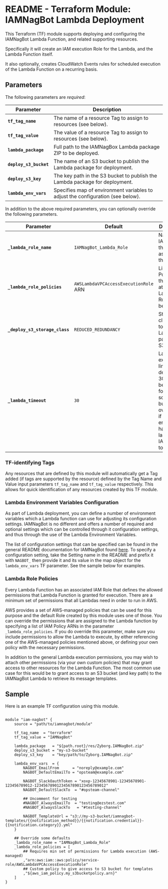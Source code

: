 # README - Terraform Module: IAMNagBot Lambda Deployment

This Terraform (TF) module supports deploying and configuring the IAMNagBot
Lambda Function, and related supporting resources.

Specifically it will create an IAM execution Role for the Lambda, and the
Lambda Function itself.

It also optionally, creates CloudWatch Events rules for scheduled execution
of the Lambda Function on a recurring basis.

## Parameters

The following parameters are _required_:

| Parameter | Description
|-|-|
| **`tf_tag_name`**      | The name of a resource Tag to assign to resources (see below).
| **`tf_tag_value`**     | The value of a resource Tag to assign to resources (see below).
| **`lambda_package`**   | Full path to the IAMNagBox Lambda package ZIP to be deployed.
| **`deploy_s3_bucket`** | The name of an S3 bucket to publish the Lambda package for deployment.
| **`deploy_s3_key`**    | The key path in the S3 bucket to publish the Lambda package for deployment.
| **`lambda_env_vars`**  | Specifies map of environment variables to adjust the configuration (see below).

In addition to the above required parameters, you can optionally override the
following parameters.

| Parameter | Default | Description
|-|-|-|
| **`_lambda_role_name`**        | `IAMNagBot_Lambda_Role`               | Name of IAM Role that will be assigned to the Lambda.
| **`_lambda_role_policies`**    | `AWSLambdaVPCAccessExecutionRole` ARN | List of IAM Policy ARNs that will be attached to Lambda Role (see below).
| **`_deploy_s3_storage_class`** | `REDUCED_REDUNDANCY`                  | Storage class used to store the Lambda package in S3.
| **`_lambda_timeout`**          | `30`                                  | Lambda execution limit.  The default of 30s should be sufficient for most scenarios but can be overridden if your environment has a very large set of IAM Users to process.

### TF-identifying Tags

Any resources that are defined by this module will automatically get
a Tag added (if tags are supported by the resource) defined by the
Tag Name and Value input parameters `tf_tag_name` and `tf_tag_value`
respectively.  This allows for quick identification of any resources
created by this TF module.

### Lambda Environment Variables Configuration

As part of Lambda deployment, you can define a number of environment variables
which a Lambda function can use for adjusting its configuration settings.
IAMNagBot is no different and offers a number of required and optional settings
which can be controlled through it configuration settings, and thus through the
use of the Lambda Environment Variables.

The list of configuration settings that can be specified can be found in the
general README documentation for IAMNagBot found [here](../../../README.md).
To specify a configuration setting, take the Setting name in the README
and prefix it with `NAGBOT_` then provide it and its value in the map object
for the `lambda_env_vars` TF parameter.  See the sample below for examples.

### Lambda Role Policies

Every Lambda Function has an associated IAM Role that defines the allowed
permissions that Lambda Function is granted for execution.  There are a
minimum set of permissions that all Lambdas need in order to run in AWS.

AWS provides a set of AWS-managed policies that can be used for this purpose
and the default Role created by this module uses one of those.  You can
override the permissions that are assigned to the Lambda function by specifying
a list of IAM Policy ARNs in the parameter `_lambda_role_policies`.  If you
do override this parameter, make sure you include permissions to allow the
Lambda to execute, by either referencing one of the AWS-managed policies
mentioned above, or defining your own policy with the necessary permissions.

In addition to the general Lambda execution permissions, you may wish to
attach other permissions (via your own custom policies) that may grant
access to other resources for the Lambda Function.  The most common use
case for this would be to grant access to an S3 bucket (and key path)
to the IAMNagBot Lambda to retrieve its message templates.

## Sample

Here is an example TF configuration using this module.

```hcl

module "iam-nagbot" {
    source = "path/to/iamnagbot/module"

    tf_tag_name  = "terraform"
    tf_tag_value = "IAMNagBot"

    lambda_package   = "${path.root}/res/Zyborg.IAMNagBot.zip"
    deploy_s3_bucket = "my-s3-bucket"
    deploy_s3_key    = "key/path/to/Zyborg.IAMNagBot.zip"

    lambda_env_vars  = {
        NAGBOT_EmailFrom      = "noreply@example.com"
        NAGBOT_DefaultEmailTo = "opsteam@example.com"

        NAGBOT_SlackOauthToken = "xoxp-12345678901-12345678901-123456789012-12345678901234567890123456789012"
        NAGBOT_DefaultSlackTo  = "#opsteam-channel"

        ## Uncomment for testing
        #NAGBOT_AlwaysEmailTo  = "testing@ezstest.com"
        #NAGBOT_AlwaysSlackTo   = "#testing-channel"

        NAGBOT_TemplateUrl = "s3://my-s3-bucket/iamnagbot-templates/{{notification_method}}/{{notification.credential}}-{{notification.category}}.yml"
    }

    ## Override some defaults
    _lambda_role_name = "IAMNagBot_Lambda_Role"
    _lambda_role_policies = [
        ## Requires min set of permissions for Lambda execution (AWS-managed)
        ,"arn:aws:iam::aws:policy/service-role/AWSLambdaVPCAccessExecutionRole"
        ## Custom policy to give access to S3 bucket for templates
        ,"${aws_iam_policy.my_s3bucketpolicy.arn}"
    ]
}

```